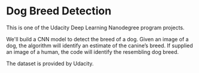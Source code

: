# Dog Breed Detection

This is one of the Udacity Deep Learning Nanodegree program projects.

We'll build a CNN model to detect the breed of a dog. Given an image of a dog, the algorithm will identify an estimate of the canine’s breed. If supplied an image of a human, the code will identify the resembling dog breed.  

The dataset is provided by Udacity.



